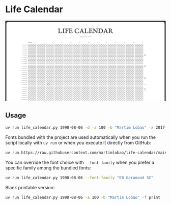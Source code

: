 # Life Calendar

![Life Calendar](./static/banner.png)

## Usage

```bash
uv run life_calendar.py 1990-08-06 -d -a 100 -b "Martim Lobao" -x 2017-06-24,2019-06-19,2022-03-01,2023-11-10
```

Fonts bundled with the project are used automatically when you run the script locally
with `uv run` or when you execute it directly from GitHub:

```bash
uv run https://raw.githubusercontent.com/martimlobao/life-calendar/main/life_calendar.py 1990-08-06
```

You can override the font choice with `--font-family` when you prefer a specific
family among the bundled fonts:

```bash
uv run life_calendar.py 1990-08-06 --font-family "EB Garamond SC"
```

Blank printable version:

```bash
uv run life_calendar.py 1990-08-06 -a 100 -b "Martim Lobao" -f print
```
